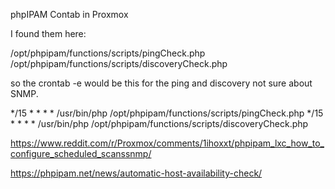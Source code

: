 phpIPAM Contab in Proxmox

I found them here:

/opt/phpipam/functions/scripts/pingCheck.php
/opt/phpipam/functions/scripts/discoveryCheck.php

so the crontab -e would be this for the ping and discovery not sure about SNMP.

*/15 * * * * /usr/bin/php /opt/phpipam/functions/scripts/pingCheck.php
*/15 * * * * /usr/bin/php /opt/phpipam/functions/scripts/discoveryCheck.php

https://www.reddit.com/r/Proxmox/comments/1ihoxxt/phpipam_lxc_how_to_configure_scheduled_scanssnmp/

https://phpipam.net/news/automatic-host-availability-check/
